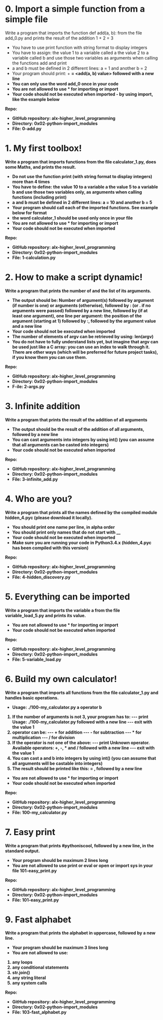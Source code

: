 # 0. Import a simple function from a simple file

Write a program that imports the function def add(a, b): from the file add_0.py and prints the result of the addition 1 + 2 = 3

- You have to use print function with string format to display integers
- You have to assign:
the value 1 to a variable called a
the value 2 to a variable called b
and use those two variables as arguments when calling the functions add and print
- a and b must be defined in 2 different lines: a = 1 and another b = 2
- Your program should print: <a value> + <b value> = <add(a, b) value> followed with a new line
- You can only use the word add_0 once in your code
- You are not allowed to use * for importing or __import__
- Your code should not be executed when imported - by using __import__, like the example below


**Repo:**
- GitHub repository: alx-higher_level_programming
- Directory: 0x02-python-import_modules
- File: 0-add.py


# 1. My first toolbox!

Write a program that imports functions from the file calculator_1.py, does some Maths, and prints the result.

- Do not use the function print (with string format to display integers) more than 4 times
- You have to define:
the value 10 to a variable a
the value 5 to a variable b
and use those two variables only, as arguments when calling functions (including print)
- a and b must be defined in 2 different lines: a = 10 and another b = 5
- Your program should call each of the imported functions. See example below for format
- the word calculator_1 should be used only once in your file
- You are not allowed to use * for importing or __import__
- Your code should not be executed when imported


**Repo:**
- GitHub repository: alx-higher_level_programming
- Directory: 0x02-python-import_modules
- File: 1-calculation.py


# 2. How to make a script dynamic!

Write a program that prints the number of and the list of its arguments.

- The output should be:
Number of argument(s) followed by argument (if number is one) or arguments (otherwise), followed by
: (or . if no arguments were passed) followed by
a new line, followed by (if at least one argument),
one line per argument:
the position of the argument (starting at 1) followed by :, followed by the argument value and a new line
- Your code should not be executed when imported
- The number of elements of argv can be retrieved by using: len(argv)
- You do not have to fully understand lists yet, but imagine that argv can be used just like a C array: you can use an index to walk through it. There are other ways (which will be preferred for future project tasks), if you know them you can use them.


**Repo:**
- GitHub repository: alx-higher_level_programming
- Directory: 0x02-python-import_modules
- F-ile: 2-args.py


# 3. Infinite addition

Write a program that prints the result of the addition of all arguments

- The output should be the result of the addition of all arguments, followed by a new line
- You can cast arguments into integers by using int() (you can assume that all arguments can be casted into integers)
- Your code should not be executed when imported

**Repo:**
- GitHub repository: alx-higher_level_programming
- Directory: 0x02-python-import_modules
- File: 3-infinite_add.py


# 4. Who are you?

Write a program that prints all the names defined by the compiled module hidden_4.pyc (please download it locally).

- You should print one name per line, in alpha order
- You should print only names that do not start with __
- Your code should not be executed when imported
- Make sure you are running your code in Python3.4.x (hidden_4.pyc has been compiled with this version)


**Repo:**
- GitHub repository: alx-higher_level_programming
- Directory: 0x02-python-import_modules
- File: 4-hidden_discovery.py



# 5. Everything can be imported

Write a program that imports the variable a from the file variable_load_5.py and prints its value.

- You are not allowed to use * for importing or __import__
- Your code should not be executed when imported

**Repo:**
- GitHub repository: alx-higher_level_programming
- Directory: 0x02-python-import_modules
- File: 5-variable_load.py

# 6. Build my own calculator!

Write a program that imports all functions from the file calculator_1.py and handles basic operations.

- Usage: ./100-my_calculator.py a operator b
1. If the number of arguments is not 3, your program has to:
--- print Usage: ./100-my_calculator.py <a> <operator> <b> followed with a new line
--- exit with the value 1
2.  operator can be:
--- + for addition
--- - for subtraction
--- * for multiplication
--- / for division
3.  If the operator is not one of the above:
--- print Unknown operator. Available operators: +, -, * and / followed with a new line
--- exit with the value 1
4.  You can cast a and b into integers by using int() (you can assume that all arguments will be castable into integers)
5. The result should be printed like this: <a> <operator> <b> = <result>, followed by a new line
- You are not allowed to use * for importing or __import__
- Your code should not be executed when imported


**Repo:**
- GitHub repository: alx-higher_level_programming
- Directory: 0x02-python-import_modules
- File: 100-my_calculator.py


# 7. Easy print

Write a program that prints #pythoniscool, followed by a new line, in the standard output.

- Your program should be maximum 2 lines long
- You are not allowed to use print or eval or open or import sys in your file 101-easy_print.py


**Repo:**
- GitHub repository: alx-higher_level_programming
- Directory: 0x02-python-import_modules
- File: 101-easy_print.py


# 9. Fast alphabet

Write a program that prints the alphabet in uppercase, followed by a new line.

- Your program should be maximum 3 lines long
- You are not allowed to use:
1. any loops
2. any conditional statements
3. str.join()
4. any string literal
5. any system calls


**Repo:**
- GitHub repository: alx-higher_level_programming
- Directory: 0x02-python-import_modules
- File: 103-fast_alphabet.py

